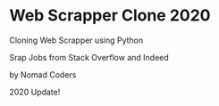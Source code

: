 # Web Scrapper Clone 2020

Cloning Web Scrapper using Python 

Srap Jobs from Stack Overflow and Indeed

by Nomad Coders

2020 Update!
